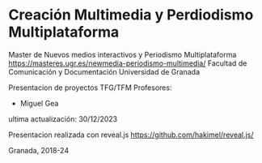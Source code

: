 # Creación Multimedia y Perdiodismo Multiplataforma
Master de Nuevos medios interactivos y Periodismo Multiplataforma
https://masteres.ugr.es/newmedia-periodismo-multimedia/
Facultad de Comunicación y Documentación
Universidad de Granada

Presentacion de proyectos TFG/TFM
Profesores: 

- Miguel Gea 



ultima actualización: 30/12/2023

Presentacion realizada con reveal.js https://github.com/hakimel/reveal.js/ 

Granada, 2018-24
